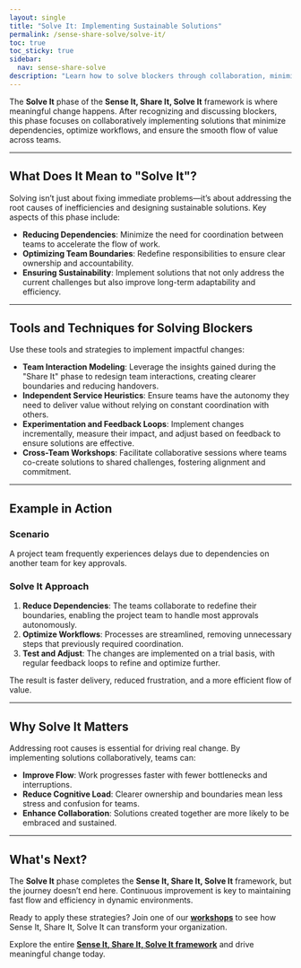 ```yaml
---
layout: single
title: "Solve It: Implementing Sustainable Solutions"
permalink: /sense-share-solve/solve-it/
toc: true
toc_sticky: true
sidebar:
  nav: sense-share-solve
description: "Learn how to solve blockers through collaboration, minimizing dependencies, and optimizing team boundaries to achieve faster flow and reduced cognitive load."
---
```


The **Solve It** phase of the **Sense It, Share It, Solve It** framework is where meaningful change happens. After recognizing and discussing blockers, this phase focuses on collaboratively implementing solutions that minimize dependencies, optimize workflows, and ensure the smooth flow of value across teams.

---

## What Does It Mean to "Solve It"?

Solving isn’t just about fixing immediate problems—it’s about addressing the root causes of inefficiencies and designing sustainable solutions. Key aspects of this phase include:

- **Reducing Dependencies**: Minimize the need for coordination between teams to accelerate the flow of work.
- **Optimizing Team Boundaries**: Redefine responsibilities to ensure clear ownership and accountability.
- **Ensuring Sustainability**: Implement solutions that not only address the current challenges but also improve long-term adaptability and efficiency.

---

## Tools and Techniques for Solving Blockers

Use these tools and strategies to implement impactful changes:

- **Team Interaction Modeling**: Leverage the insights gained during the "Share It" phase to redesign team interactions, creating clearer boundaries and reducing handovers.
- **Independent Service Heuristics**: Ensure teams have the autonomy they need to deliver value without relying on constant coordination with others.
- **Experimentation and Feedback Loops**: Implement changes incrementally, measure their impact, and adjust based on feedback to ensure solutions are effective.
- **Cross-Team Workshops**: Facilitate collaborative sessions where teams co-create solutions to shared challenges, fostering alignment and commitment.

---

## Example in Action

### Scenario

A project team frequently experiences delays due to dependencies on another team for key approvals.

### Solve It Approach

1. **Reduce Dependencies**: The teams collaborate to redefine their boundaries, enabling the project team to handle most approvals autonomously.
2. **Optimize Workflows**: Processes are streamlined, removing unnecessary steps that previously required coordination.
3. **Test and Adjust**: The changes are implemented on a trial basis, with regular feedback loops to refine and optimize further.

The result is faster delivery, reduced frustration, and a more efficient flow of value.

---

## Why Solve It Matters

Addressing root causes is essential for driving real change. By implementing solutions collaboratively, teams can:

- **Improve Flow**: Work progresses faster with fewer bottlenecks and interruptions.
- **Reduce Cognitive Load**: Clearer ownership and boundaries mean less stress and confusion for teams.
- **Enhance Collaboration**: Solutions created together are more likely to be embraced and sustained.

---

## What's Next?

The **Solve It** phase completes the **Sense It, Share It, Solve It** framework, but the journey doesn’t end here. Continuous improvement is key to maintaining fast flow and efficiency in dynamic environments.

Ready to apply these strategies? Join one of our **[workshops](/workshops/)** to see how Sense It, Share It, Solve It can transform your organization.

Explore the entire **[Sense It, Share It, Solve It framework](/sense-share-solve/)** and drive meaningful change today.
